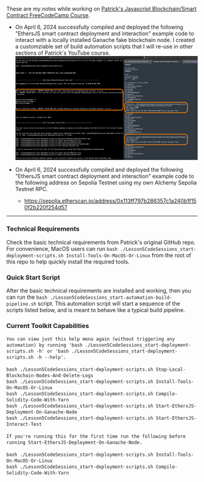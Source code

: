 These are my notes while working on [Patrick's Javascript Blockchain/Smart Contract FreeCodeCamp Course](https://www.youtube.com/watch?v=gyMwXuJrbJQ).

- On April 6, 2024 successfully compiled and deployed the following "EthersJS smart contract deployment and interaction" example code to interact with a locally installed Ganache fake blockchain node. I created a customziable set of build automation scripts that I will re-use in other sections of Patrick's YouTube course.
![alt text](./notes/image1.png)

- On April 6, 2024 successfully compiled and deployed the following "EthersJS smart contract deployment and interaction" example code to the following address on Sepolia Testnet using my own Alchemy Sepolia Testnet RPC.
  - https://sepolia.etherscan.io/address/0x113ff797b286357c1a240b1f150f2b220f254d57
---
### Technical Requirements

Check the basic technical requirements from Patrick's original GitHub repo. For convenience, MacOS users can run `bash ./Lesson5CodeSessions_start-deployment-scripts.sh Install-Tools-On-MacOS-Or-Linux` from the root of this repo to help quickly install the required tools.

### Quick Start Script

After the basic technical requirements are installed and working, then you can run the `bash ./Lesson5CodeSessions_start-automation-build-pipeline.sh` script. This automation script will start a sequence of the scripts listed below, and is meant to behave like a typical build pipeline.

### Current Toolkit Capabilities
```
You can view just this help menu again (without triggering any automation) by running 'bash ./Lesson5CodeSessions_start-deployment-scripts.sh -h' or 'bash ./Lesson5CodeSessions_start-deployment-scripts.sh -h --help'.

bash ./Lesson5CodeSessions_start-deployment-scripts.sh Stop-Local-Blockchain-Nodes-And-Delete-Logs
bash ./Lesson5CodeSessions_start-deployment-scripts.sh Install-Tools-On-MacOS-Or-Linux
bash ./Lesson5CodeSessions_start-deployment-scripts.sh Compile-Solidity-Code-With-Yarn
bash ./Lesson5CodeSessions_start-deployment-scripts.sh Start-EthersJS-Deployment-On-Ganache-Node
bash ./Lesson5CodeSessions_start-deployment-scripts.sh Start-EthersJS-Interact-Test

If you're running this for the first time run the following before running Start-EthersJS-Deployment-On-Ganache-Node.

bash ./Lesson5CodeSessions_start-deployment-scripts.sh Install-Tools-On-MacOS-Or-Linux
bash ./Lesson5CodeSessions_start-deployment-scripts.sh Compile-Solidity-Code-With-Yarn
```

